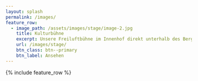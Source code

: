```yaml
---
layout: splash
permalink: /images/
feature_row:
  - image_path: /assets/images/stage/image-2.jpg
    title: Kulturbühne
    excerpt: Unsere Freiluftbühne im Innenhof direkt unterhalb des Bergwerks
    url: /images/stage/
    btn_class: btn--primary
    btn_label: Ansehen
---
```

{% include feature_row %}

